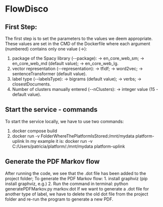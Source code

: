 # FlowDisco

## First Step:

The first step is to set the parameters to the values we deem appropriate. 
These values are set in the CMD of the Dockerfile where each argument (numbered) 
contains only one value (->):
1. package of the Spacy library (--package):
    -> en_core_web_sm; 
    -> en_core_web_md (default value);
    -> en_core_web_lg.
2. vector representation (--representation):
    -> tfidf;
    -> word2vec;
    -> sentenceTransformer (default value).
3. label type (--labelsType):
    -> bigrams (default value);
    -> verbs;
    -> closestDocuments.
4. Number of clusters manually entered (--nClusters):
    -> integer value (15 - default value).

## Start the service - commands

To start the service locally, we have to use two commands:
1. docker compose build
2. docker run -v FolderWhereThePlatformIsStored:/mnt/mydata platform-uplink
In my example it is: docker run -v C:/Users/patricia/platform/:/mnt/mydata platform-uplink 

## Generate the PDF Markov flow

After running the code, we see that the .dot file has been added to the project folder;
To generate the PDF Markov flow:
    1. install graphviz (pip install graphviz, e.g.)
    2. Run the command in terminal: python generatePDFMarkov.py markov.dot
If we want to generate a .dot file for another type of label, we have to delete the old
dot file from the project folder and re-run the program to generate a new PDF.
